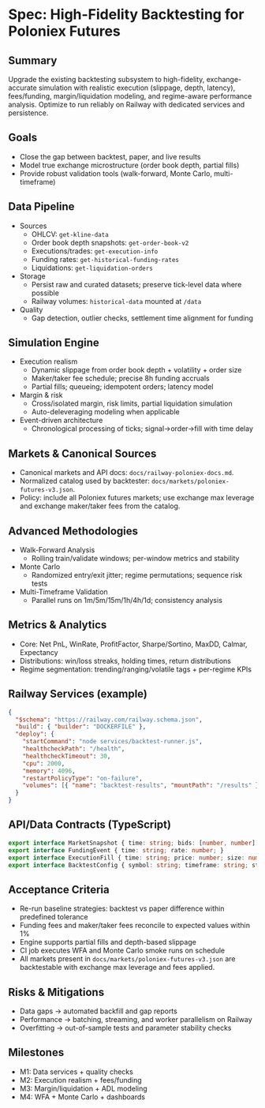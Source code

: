 # Spec: High-Fidelity Backtesting for Poloniex Futures

## Summary
Upgrade the existing backtesting subsystem to high-fidelity, exchange-accurate simulation with realistic execution (slippage, depth, latency), fees/funding, margin/liquidation modeling, and regime-aware performance analysis. Optimize to run reliably on Railway with dedicated services and persistence.

## Goals
- Close the gap between backtest, paper, and live results
- Model true exchange microstructure (order book depth, partial fills)
- Provide robust validation tools (walk-forward, Monte Carlo, multi-timeframe)

## Data Pipeline
- Sources
  - OHLCV: `get-kline-data`
  - Order book depth snapshots: `get-order-book-v2`
  - Executions/trades: `get-execution-info`
  - Funding rates: `get-historical-funding-rates`
  - Liquidations: `get-liquidation-orders`
- Storage
  - Persist raw and curated datasets; preserve tick-level data where possible
  - Railway volumes: `historical-data` mounted at `/data`
- Quality
  - Gap detection, outlier checks, settlement time alignment for funding

## Simulation Engine
- Execution realism
  - Dynamic slippage from order book depth + volatility + order size
  - Maker/taker fee schedule; precise 8h funding accruals
  - Partial fills; queueing; idempotent orders; latency model
- Margin & risk
  - Cross/isolated margin, risk limits, partial liquidation simulation
  - Auto-deleveraging modeling when applicable
- Event-driven architecture
  - Chronological processing of ticks; signal→order→fill with time delay

## Markets & Canonical Sources
- Canonical markets and API docs: `docs/railway-poloniex-docs.md`.
- Normalized catalog used by backtester: `docs/markets/poloniex-futures-v3.json`.
- Policy: include all Poloniex futures markets; use exchange max leverage and exchange maker/taker fees from the catalog.

## Advanced Methodologies
- Walk-Forward Analysis
  - Rolling train/validate windows; per-window metrics and stability
- Monte Carlo
  - Randomized entry/exit jitter; regime permutations; sequence risk tests
- Multi-Timeframe Validation
  - Parallel runs on 1m/5m/15m/1h/4h/1d; consistency analysis

## Metrics & Analytics
- Core: Net PnL, WinRate, ProfitFactor, Sharpe/Sortino, MaxDD, Calmar, Expectancy
- Distributions: win/loss streaks, holding times, return distributions
- Regime segmentation: trending/ranging/volatile tags + per-regime KPIs

## Railway Services (example)
```json
{
  "$schema": "https://railway.com/railway.schema.json",
  "build": { "builder": "DOCKERFILE" },
  "deploy": {
    "startCommand": "node services/backtest-runner.js",
    "healthcheckPath": "/health",
    "healthcheckTimeout": 30,
    "cpu": 2000,
    "memory": 4096,
    "restartPolicyType": "on-failure",
    "volumes": [{ "name": "backtest-results", "mountPath": "/results" }]
  }
}
```

## API/Data Contracts (TypeScript)
```ts
export interface MarketSnapshot { time: string; bids: [number, number][]; asks: [number, number][]; lastPrice: number; }
export interface FundingEvent { time: string; rate: number; }
export interface ExecutionFill { time: string; price: number; size: number; side: 'buy'|'sell'; liquidity: 'maker'|'taker'; }
export interface BacktestConfig { symbol: string; timeframe: string; start: string; end: string; feeBps: { maker: number; taker: number }; slippageModel: 'depth'|'fixed'|'volatility'; funding: boolean; }
```

## Acceptance Criteria
- Re-run baseline strategies: backtest vs paper difference within predefined tolerance
- Funding fees and maker/taker fees reconcile to expected values within 1%
- Engine supports partial fills and depth-based slippage
- CI job executes WFA and Monte Carlo smoke runs on schedule
- All markets present in `docs/markets/poloniex-futures-v3.json` are backtestable with exchange max leverage and fees applied.

## Risks & Mitigations
- Data gaps → automated backfill and gap reports
- Performance → batching, streaming, and worker parallelism on Railway
- Overfitting → out-of-sample tests and parameter stability checks

## Milestones
- M1: Data services + quality checks
- M2: Execution realism + fees/funding
- M3: Margin/liquidation + ADL modeling
- M4: WFA + Monte Carlo + dashboards
```
